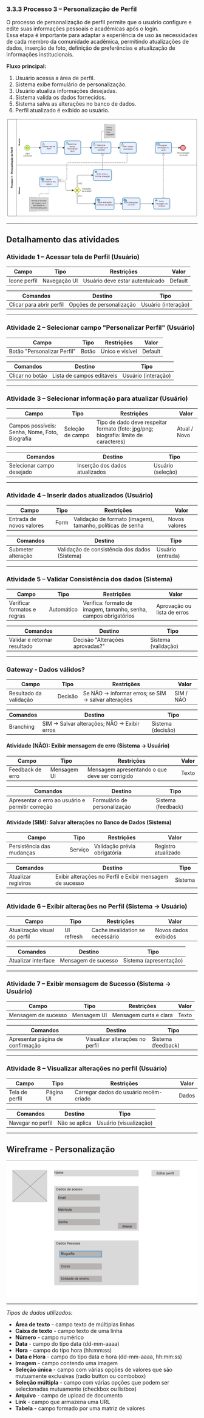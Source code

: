### 3.3.3 Processo 3 – Personalização de Perfil

O processo de personalização de perfil permite que o usuário configure e edite suas informações pessoais e acadêmicas após o login.  
Essa etapa é importante para adaptar a experiência de uso às necessidades de cada membro da comunidade acadêmica, permitindo atualizações de dados, inserção de foto, definição de preferências e atualização de informações institucionais.  

**Fluxo principal:**  
1. Usuário acessa a área de perfil.  
2. Sistema exibe formulário de personalização.  
3. Usuário atualiza informações desejadas.  
4. Sistema valida os dados fornecidos.  
5. Sistema salva as alterações no banco de dados.  
6. Perfil atualizado é exibido ao usuário.  

![PROCESSO 3 - Personalização do perfil](../images/p3_PersonalizacaoPerfil.png "Modelo BPMN do Processo 3.")

---

## Detalhamento das atividades  

### Atividade 1 – Acessar tela de Perfil (Usuário)

| **Campo**         | **Tipo**       | **Restrições**              | **Valor**         |
|-------------------|----------------|-----------------------------|-------------------|
| Ícone perfil      | Navegação UI   | Usuário deve estar autentuicado |  Default      |

| **Comandos**      | **Destino**            | **Tipo**   |
|-------------------|------------------------|------------|
| Clicar para abrir perfil| Opções de personalização| Usuário (interação) |

---

### Atividade 2 – Selecionar campo "Personalizar Perfil" (Usuário)

| **Campo**             | **Tipo**        | **Restrições**    | **Valor** |
|-----------------------|-----------------|-------------------|-----------|
| Botão "Personalizar Perfil" | Botão     | Único e visível   |  Default  |

| **Comandos**          | **Destino**                    | **Tipo**   |
|-----------------------|--------------------------------|------------|
| Clicar no botão | Lista de campos editáveis | Usuário (interação)   |


---

### Atividade 3 – Selecionar informação para atualizar (Usuário)

| Campo | Tipo | Restrições |  **Valor** |
|-------|------|------------|------------|
| Campos possíveis: Senha, Nome, Foto, Biografia | Seleção de campo | Tipo de dado deve respeitar formato (foto: jpg/png; biografia: limite de caracteres) | Atual / Novo |


| **Comandos**       | **Destino**                | **Tipo**   |
|--------------------|----------------------------|------------|
| Selecionar campo desejado| Inserção dos dados atualizados    | Usuário (seleção) |

---

### Atividade 4 – Inserir dados atualizados (Usuário)

| Campo | Tipo | Restrições |  **Valor** |
|-------|------|------------|------------|
|Entrada de novos valores   | Form | Validação de formato (imagem), tamanho, políticas de senha | Novos valores |


| **Comandos**       | **Destino**                | **Tipo**   |
|--------------------|----------------------------|------------|
| Submeter alteração | Validação de consistência dos dados (Sistema)  | Usuário (entrada) |

---

### Atividade 5 – Validar Consistência dos dados (Sistema)

| Campo | Tipo | Restrições |  **Valor** |
|-------|------|------------|------------|
| Verificar formatos e regras| Automático | Verifica: formato de imagem, tamanho, senha, campos obrigatórios | Aprovação ou lista de erros|

| **Comandos**       | **Destino**                | **Tipo**   |
|--------------------|----------------------------|------------|
| Validar e retornar resultado | Decisão "Alterações aprovadas?"  | Sistema (validação) |

---

### Gateway - Dados válidos?
| **Campo**          | **Tipo**    | **Restrições**                                | **Valor** |
|--------------------|-------------|-----------------------------------------------|-----------|
| Resultado da validação | Decisão | Se NÃO → informar erros; se SIM → salvar alterações  | SIM / NÃO |

| **Comandos**       | **Destino**                      | **Tipo**   |
|--------------------|----------------------------------|------------|
| Branching          | SIM → Salvar alterações; NÃO → Exibir erros   | Sistema (decisão) |


#### Atividade (NÃO): Exibir mensagem de erro (Sistema → Usuário)

| **Campo**          | **Tipo**    | **Restrições**                | **Valor** |
|--------------------|-------------|-------------------------------|------------|
| Feedback de erro   | Mensagem UI | Mensagem apresentando o que deve ser corrigido | Texto |

| **Comandos**       | **Destino**                      | **Tipo**   |
|--------------------|----------------------------------|------------|
| Apresentar o erro ao usuário e permitir correção| Formulário de personalização | Sistema (feedback) |


#### Atividade (SIM): Salvar alterações no Banco de Dados (Sistema)

| **Campo**          | **Tipo**    | **Restrições**                | **Valor** |
|--------------------|-------------|-------------------------------|------------|
| Persistência das mudanças | Serviço | Validação prévia obrigatória   | Registro atualizado |

| **Comandos**       | **Destino**                      | **Tipo**   |
|--------------------|----------------------------------|------------|
|Atualizar registros |Exibir alterações no Perfil e Exibir mensagem de sucesso | Sistema |


---

### Atividade 6 – Exibir alterações no Perfil (Sistema → Usuário)

| **Campo**               | **Tipo**    | **Restrições**                         | **Valor** |
|-------------------------|-------------|----------------------------------------|------------|
| Atualização visual do perfil  | UI refresh  | Cache invalidation se necessário    | Novos dados exibidos |

| **Comandos**       | **Destino**                                   | **Tipo**  |
|--------------------|-----------------------------------------------|-----------|
|Atualizar interface | Mensagem de sucesso  | Sistema (apresentação) |


---

### Atividade 7 – Exibir mensagem de Sucesso (Sistema → Usuário)
 
| **Campo**         | **Tipo**        | **Restrições**          | **Valor** |
|-------------------|-----------------|-------------------------|-------------------|
| Mensagem de sucesso | Mensagem UI   | Mensagem curta e clara  |  Texto            |

| **Comandos**       | **Destino**                 | **Tipo**   |
|--------------------|-----------------------------|------------|
| Apresentar página de confirmação |Visualizar alterações no perfil| Sistema (feedback) |


---

### Atividade 8 – Visualizar alterações no perfil (Usuário)

| **Campo**            | **Tipo**    | **Restrições**                         | **Valor** |
|----------------------|-------------|----------------------------------------|------------|
| Tela de perfil       | Página UI   | Carregar dados do usuário recém-criado | Dados      |

| **Comandos**       | **Destino**          | **Tipo**   |
|--------------------|----------------------|------------|
| Navegar no perfil  | Não se aplica        | Usuário (visualização)    |

---
## Wireframe - Personalização

![WIREFRAME - PROCESSO 1 - Cadastro de Usuários](../images/wireframe_personalizacao.png)

---

_Tipos de dados utilizados:_  

* **Área de texto** - campo texto de múltiplas linhas  
* **Caixa de texto** - campo texto de uma linha  
* **Número** - campo numérico  
* **Data** - campo do tipo data (dd-mm-aaaa)  
* **Hora** - campo do tipo hora (hh:mm:ss)  
* **Data e Hora** - campo do tipo data e hora (dd-mm-aaaa, hh:mm:ss)  
* **Imagem** - campo contendo uma imagem  
* **Seleção única** - campo com várias opções de valores que são mutuamente exclusivas (radio button ou combobox)  
* **Seleção múltipla** - campo com várias opções que podem ser selecionadas mutuamente (checkbox ou listbox)  
* **Arquivo** - campo de upload de documento  
* **Link** - campo que armazena uma URL  
* **Tabela** - campo formado por uma matriz de valores  
